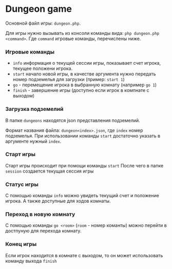 # Dungeon game

Основной файл игры: `dungeon.php`.

Для игры нужно вызывать из консоли команды вида: `php dungeon.php <command>`. 
Где `command` игровые команды, перечислены ниже.

### Игровые команды

- `info` информация о текущей сессии игры, показывает счет игрока, текущее положени игрока.
- `start` начало новой игры, в качестве аргумента нужно передать номер подземелья для загрузки
(пример: `start 1`)
- `go` - перемещение игрока в выбранную комнату (например `go 1`)
- `finish` - завершение игры (доступно если игрок в компнате с выходом)

### Загрузка подземелий

В папке `dungeons` находятся json представления подземелий.

Формат названия файла: `dungeon<index>.json`, где `index` номер подземелья.
При использовании команды `start` достаточно указать в аргументе нужный `index`.

### Старт игры
Старт игры происходит при помощи команды `start`
После чего в папке `session` создается текущая сессия игры

### Статус игры
С помощью команды `info` можно увидеть текущий счет и положение игрока.
А также доступные для ходов комнаты.

### Переход в новую комнату
С помощью команды `go <room>` (`room` - номер команты)
можно перейти в достпуную для перехода комнату.

### Конец игры
Если игрок находится в комнате с выходом, то он может использовать команду выхода `finish`